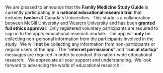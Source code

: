 

We are pleased to announce that the **Family Medicine Study Guide** is currently participating in a **national educational research trial** that includes&nbsp;**twelve** of Canada's Universities. &nbsp;This study is a collaboration between McGill University and Western University and has been **granted full ethics approval**. &nbsp;Only registered voluntary participants are required to sign in to the app's educational research module. &nbsp;The app will **only**&nbsp;be collecting non-personal information from the participants involved in the study. &nbsp;We will **not** be collecting any information from non-participants or regular users of the app. &nbsp;The "**internet permissions**" and "**run at startup**" messages are required in order to conduct this nation-wide educational research. &nbsp; We appreciate all your support and understanding. &nbsp;We look forward to advancing the world of educational research !